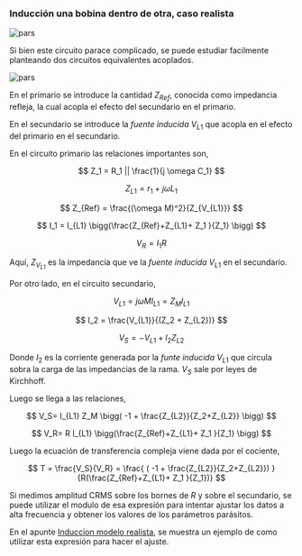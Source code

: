 ### Inducción una bobina dentro de otra, caso realista



![pars](images/parasitos.jpg)


Si bien este circuito parace complicado, se puede estudiar facilmente planteando dos circuitos equivalentes acoplados.

![pars](images/parasitos_2.jpg)

En el primario se introduce la cantidad $Z_{Ref}$, conocida como impedancia refleja, la cual acopla el efecto del secundario en el primario. 

En el secundario se introduce la *fuente inducida* $V_{L1}$ que acopla en el efecto del primario en el secundario.

En el circuito primario las relaciones importantes son,

$$
Z_1 = R_1 || \frac{1}{j \omega C_1}
$$

$$
Z_{L1} = r_1 + j \omega L_1
$$

$$
Z_{Ref} = \frac{(\omega M)^2}{Z_{V_{L1}}}
$$


$$
I_1 = I_{L1} \bigg(\frac{Z_{Ref}+Z_{L1}+ Z_1 }{Z_1} \bigg)
$$

$$
V_R = I_1 R
$$


Aquí, $Z_{V_{L1}}$ es la impedancia que ve la *fuente inducida* $V_{L1}$ en el secundario.


Por otro lado, en el circuito secundario,


$$
V_{L1} = j \omega M I_{L1} = Z_M I_{L1}
$$

$$
I_2 = \frac{V_{L1}}{(Z_2 + Z_{L2})}
$$

$$
V_S = -V_{L1} + I_2 Z_{L2}
$$

Donde $I_2$ es la corriente generada por la *funte inducida* $V_{L1}$ que circula sobra la carga de las impedancias de la rama. $V_S$ sale por leyes de Kirchhoff.

Luego se llega a las relaciones,

$$
V_S= I_{L1} Z_M \bigg( -1  + \frac{Z_{L2}}{Z_2+Z_{L2}} \bigg)
$$ 

$$
V_R= R I_{L1} \bigg(\frac{Z_{Ref}+Z_{L1}+ Z_1 }{Z_1} \bigg)
$$

Luego la ecuación de transferencia compleja viene dada por el cociente,


$$
T = \frac{V_S}{V_R} = 
\frac{ ( -1  + \frac{Z_{L2}}{Z_2+Z_{L2}}) }
{R(\frac{Z_{Ref}+Z_{L1}+ Z_1 }{Z_1})}
$$

Si medimos amplitud CRMS sobre los bornes de $R$ y sobre el secundario, se puede utilizar el modulo de esa expresión para intentar ajustar los datos a alta frecuencia y obtener los valores de los parámetros parásitos.

En el apunte [Induccion modelo realista](../../Programas/Analisis_induccion/Induccion_Modelo_Realista.ipynb), se muestra un ejemplo de como utilizar esta expresión para hacer el ajuste.